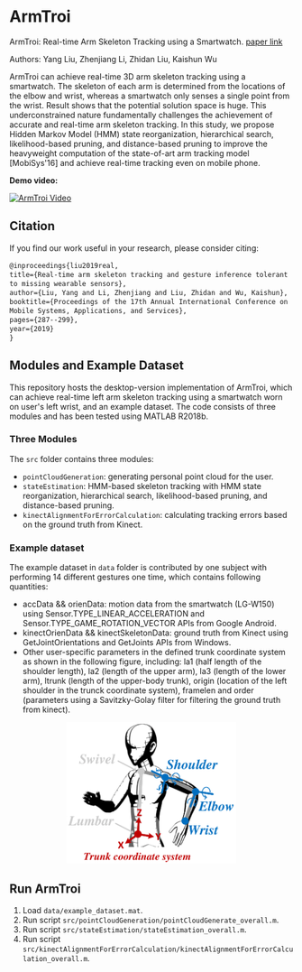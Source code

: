# ArmTroi

ArmTroi: Real-time Arm Skeleton Tracking using a Smartwatch. [paper link](https://www.cs.cityu.edu.hk/~zhenjili/2019-MobiSys-ArmTroi.pdf)

Authors: Yang Liu, Zhenjiang Li, Zhidan Liu, Kaishun Wu

ArmTroi can achieve real-time 3D arm skeleton tracking using a smartwatch. The skeleton of each arm is determined from the locations of the elbow and wrist, whereas a smartwatch only senses a single point from the wrist. Result shows that the potential solution space is huge. This underconstrained nature fundamentally challenges the achievement of accurate and real-time arm skeleton tracking. In this study, we propose Hidden Markov Model (HMM) state reorganization, hierarchical search, likelihood-based pruning, and distance-based pruning to improve the heavyweight computation of the state-of-art arm tracking model [MobiSys'16] and achieve real-time tracking even on mobile phone.

**Demo video:**

[![ArmTroi Video](http://img.youtube.com/vi/vmi3jffgvyE/0.jpg)](https://www.youtube.com/watch?v=vmi3jffgvyE "ArmTroi Video")


## Citation

If you find our work useful in your research, please consider citing:
```
@inproceedings{liu2019real,
title={Real-time arm skeleton tracking and gesture inference tolerant to missing wearable sensors},
author={Liu, Yang and Li, Zhenjiang and Liu, Zhidan and Wu, Kaishun},
booktitle={Proceedings of the 17th Annual International Conference on Mobile Systems, Applications, and Services},
pages={287--299},
year={2019}
}
```

## Modules and Example Dataset
This repository hosts the desktop-version implementation of ArmTroi, which can achieve real-time left arm skeleton tracking using a smartwatch worn on user's left wrist, and an example dataset. The code consists of three modules and has been tested using MATLAB R2018b. 

### Three Modules
The `src` folder contains three modules:
- `pointCloudGeneration`: generating personal point cloud for the user.
- `stateEstimation`: HMM-based skeleton tracking with HMM state reorganization, hierarchical search, likelihood-based pruning, and distance-based pruning.
- `kinectAlignmentForErrorCalculation`: calculating tracking errors based on the ground truth from Kinect.

### Example dataset
The example dataset in `data` folder is contributed by one subject with performing 14 different gestures one time, which contains following quantities:
- accData && orienData: motion data from the smartwatch (LG-W150) using Sensor.TYPE_LINEAR_ACCELERATION and Sensor.TYPE_GAME_ROTATION_VECTOR APIs from Google Android.
- kinectOrienData && kinectSkeletonData: ground truth from Kinect using GetJointOrientations and GetJoints APIs from Windows.
- Other user-specific parameters in the defined trunk coordinate system as shown in the following figure, including: la1 (half length of the shoulder length), la2 (length of the upper arm), la3 (length of the lower arm), ltrunk (length of the upper-body trunk), origin (location of the left shoulder in the trunck coordinate system), framelen and order (parameters using a Savitzky-Golay filter for filtering the ground truth from kinect).

<p align="center">
  <img width="300" height="auto" src="./figures/design_coordinate.png" />
</p>

## Run ArmTroi

1. Load `data/example_dataset.mat`.
2. Run script `src/pointCloudGeneration/pointCloudGenerate_overall.m`.
3. Run script `src/stateEstimation/stateEstimation_overall.m`.
4. Run script `src/kinectAlignmentForErrorCalculation/kinectAlignmentForErrorCalculation_overall.m`.
